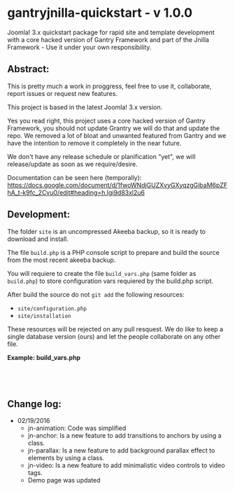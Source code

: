# gantryjnilla-quickstart - v 1.0.0

Joomla! 3.x quickstart package for rapid site and template development with a core hacked version of Gantry Framework and part of the Jnilla Framework - Use it under your own responsibility.

## Abstract:

This is pretty much a work in proggress, feel free to use it, collaborate, report issues or request new features.

This project is based in the latest Joomla! 3.x version.

Yes you read right, this project uses a core hacked version of Gantry Framework, you should not update Grantry we will do that and update the repo. We removed a lot of bloat and unwanted featured from Gantry and we have the intention to remove it completely in the near future.

We don't have any release schedule or planification "yet", we will release/update as soon as we require/desire. 

Documentation can be seen here (temporally): https://docs.google.com/document/d/1fwoWNdjGUZXvyGXyqzgGibaM6pZFhA_t-k9fc_2Cvu0/edit#heading=h.lgi9d83xl2u6


## Development:

The folder <code>site</code> is an uncompressed Akeeba backup, so it is ready to download and install.

The file <code>build.php</code> is a PHP console script to prepare and build the source from the most recent akeeba backup.

You will requiere to create the file <code>build_vars.php</code> (same folder as <code>build.php</code>) to store configuration vars requiered by the build.php script.

After build the source do not <code>git add</code> the following resources:

* <code>site/configuration.php</code>
* <code>site/installation</code>

These resources will be rejected on any pull resquest. We do like to keep a single database version (ours) and let the people collaborate on any other file.



**Example: build_vars.php**
<code>
<?php 
$source_dir = '/path/to/my/development/installation';
?>
</code>

## Change log:

* 02/19/2016
  * jn-animation: Code was simplified
  * jn-anchor: Is a new feature to add transitions to anchors by using a class.
  * jn-parallax: Is a new feature to add background parallax effect to elements by using a class.
  * jn-video: Is a new feature to add minimalistic video controls to video tags.
  * Demo page was updated
  
